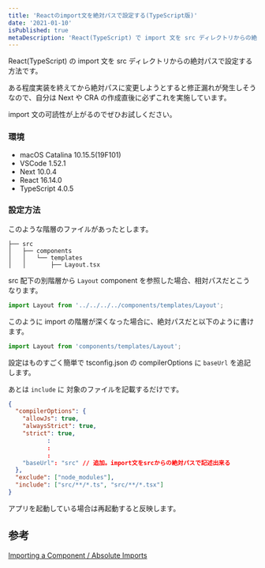 ```yaml
---
title: 'Reactのimport文を絶対パスで設定する(TypeScript版)'
date: '2021-01-10'
isPublished: true
metaDescription: 'React(TypeScript) で import 文を src ディレクトリからの絶対パスで設定する方法を解説します。設定はものすごく簡単で tsconfig.json の compilerOptions に `baseUrl` を追記します。'
---
```


React(TypeScript) の import 文を src ディレクトリからの絶対パスで設定する方法です。

ある程度実装を終えてから絶対パスに変更しようとすると修正漏れが発生しそうなので、自分は Next や CRA の作成直後に必ずこれを実施しています。

import 文の可読性が上がるのでぜひお試しください。

### 環境

- macOS Catalina 10.15.5(19F101)
- VSCode 1.52.1
- Next 10.0.4
- React 16.14.0
- TypeScript 4.0.5

### 設定方法

このような階層のファイルがあったとします。

```
├── src
│   ├── components
│   │   └── templates
│   │       ├── Layout.tsx
```

src 配下の別階層から `Layout` component を参照した場合、相対パスだとこうなります。

```ts
import Layout from '../../../../components/templates/Layout';
```

このように import の階層が深くなった場合に、絶対パスだと以下のように書けます。

```ts
import Layout from 'components/templates/Layout';
```

設定はものすごく簡単で tsconfig.json の compilerOptions に `baseUrl` を追記します。

あとは `include` に 対象のファイルを記載するだけです。

```json:tsconfig.json
{
  "compilerOptions": {
    "allowJs": true,
    "alwaysStrict": true,
    "strict": true,
           :
           :
           :
    "baseUrl": "src" // 追加。import文をsrcからの絶対パスで記述出来る
  },
  "exclude": ["node_modules"],
  "include": ["src/**/*.ts", "src/**/*.tsx"]
}
```

アプリを起動している場合は再起動すると反映します。

## 参考

[Importing a Component / Absolute Imports](https://create-react-app.dev/docs/importing-a-component/#absolute-imports)
